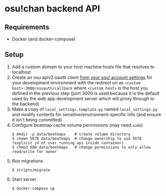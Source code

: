 # osu!chan backend API

## Requirements

- Docker (and docker-compose)

## Setup

1. Add a custom domain to your host machine hosts file that resolves to localhost
2. Create an osu apiv2 oauth client [from your osu! account settings](https://osu.ppy.sh/home/account/edit) for your development environment with the redirect uri as `<custom host>:3000/osuauth/callback` where `<custom host>` is the host you defined in the previous step (port 3000 is used because it is the default used by the web app development server which will proxy through to the backend)
3. Make a copy of `local_settings.template.py` named `local_settings.py` and modify contents for sensitive/environment-specific info (and ensure it isn't being committed)
4. Configure beatmap cache volume permissions (may need `sudo`)
    ```shell
    $ mkdir -p data/beatmaps    # create volume directory
    $ chown 5678 data/beatmaps  # change ownership to uid 5678 (explicit id of user running api inside container)
    $ chmod 600 data/beatmaps   # change permissions to only allow read/write for owner
    ```
5. Run migrations
    ```shell
    $ scripts/migrate
    ```
6. Start server
    ```shell
    $ docker-compose up
    ```
